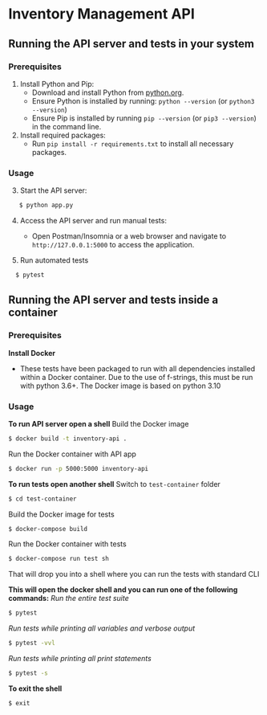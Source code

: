 # Inventory Management API

## Running the API server and tests in your system
### Prerequisites
1. Install Python and Pip:
   - Download and install Python from [python.org](https://www.python.org/).
   - Ensure Python is installed by running: `python --version` (or `python3 --version`)
   - Ensure Pip is installed by running `pip --version` (or `pip3 --version`) in the command line.
2. Install required packages:
   - Run `pip install -r requirements.txt` to install all necessary packages.

### Usage   
3. Start the API server:
``` bash
   $ python app.py 
```
4. Access the API server and run manual tests:
   - Open Postman/Insomnia or a web browser and navigate to `http://127.0.0.1:5000` to access the application.

5. Run automated tests
``` bash
  $ pytest 
```


## Running the API server and tests inside a container

### Prerequisites
**Install Docker**
  - These tests have been packaged to run with all dependencies
    installed within a Docker container. Due to the use of f-strings,
    this must be run with python 3.6+. The Docker image is based on python 3.10

### Usage
**To run API server open a shell**
Build the Docker image
  ```bash
  $ docker build -t inventory-api .
  ```
Run the Docker container with API app
  ```bash
  $ docker run -p 5000:5000 inventory-api
  ```

**To run tests open another shell**
Switch to `test-container` folder
  ```bash
  $ cd test-container
  ```
Build the Docker image for tests
  ```bash
  $ docker-compose build
  ```
Run  the Docker container with tests
  ```bash
  $ docker-compose run test sh
  ```
That will drop you into a shell where you can run the tests with standard CLI

**This will open the docker shell and you can run one of the following commands:**
*Run the entire test suite*
    
  ``` bash
  $ pytest 
  ```

*Run tests while printing all variables and verbose output*

  ``` bash
  $ pytest -vvl
  ```

*Run tests while printing all print statements*

  ``` bash
  $ pytest -s
  ``` 

**To exit the shell**
  ```bash
  $ exit
  ```
  
